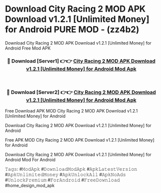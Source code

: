 # Download City Racing 2 MOD APK Download v1.2.1 [Unlimited Money] for Android PURE MOD - (zz4b2)
Download City Racing 2 MOD APK Download v1.2.1 [Unlimited Money] for Android Free Mod APK

<div align="center">
<h3>🔴 Download [Server1] 👉👉 <a href="https://apk-comot.site?title=City_Racing_2_MOD_APK_Download_v1.2.1_[Unlimited_Money]_for_Android">City Racing 2 MOD APK Download v1.2.1 [Unlimited Money] for Android Mod Apk</a></h3><br>

<h3>🔴 Download [Server2] 👉👉 <a href="https://apk-comot.site?title=City_Racing_2_MOD_APK_Download_v1.2.1_[Unlimited_Money]_for_Android">City Racing 2 MOD APK Download v1.2.1 [Unlimited Money] for Android Mod Apk</a></h3>
</div>


Free Download APK MOD City Racing 2 MOD APK Download v1.2.1 [Unlimited Money] for Android

Download City Racing 2 MOD APK Download v1.2.1 [Unlimited Money] for Android 

Free APK MOD City Racing 2 MOD APK Download v1.2.1 [Unlimited Money] for Android 

Download City Racing 2 MOD APK Download v1.2.1 [Unlimited Money] for Android Mod For Android

𝚃𝚊𝚐𝚜: #𝙼𝚘𝚍𝙰𝚙𝚔 #𝙳𝚘𝚠𝚗𝚕𝚘𝚊𝚍𝙼𝚘𝚍𝙰𝚙𝚔 #𝙰𝚙𝚔𝙻𝚊𝚝𝚎𝚜𝚝𝚅𝚎𝚛𝚜𝚒𝚘𝚗 #𝙰𝚙𝚔𝚄𝚗𝚕𝚒𝚖𝚒𝚝𝚎𝚍𝙼𝚘𝚗𝚎𝚢 #𝙰𝚙𝚔𝚄𝚗𝚕𝚘𝚌𝚔𝙰𝚕𝚕 #𝙰𝚙𝚔𝙽𝚘𝙰𝚍𝚜 #𝚄𝚗𝚕𝚘𝚌𝚔𝙿𝚛𝚎𝚖𝚒𝚞𝚖 #𝙵𝚘𝚛𝙰𝚗𝚍𝚛𝚘𝚒𝚍 #𝙵𝚛𝚎𝚎𝙳𝚘𝚠𝚗𝚕𝚘𝚊𝚍 #home_design_mod_apk